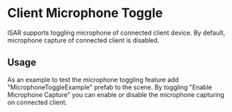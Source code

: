 # Client Microphone Toggle
ISAR supports toggling microphone of connected client device. By default, microphone capture of connected client is disabled.

## Usage
As an example to test the microphone toggling feature add "MicrophoneToggleExample" prefab to the scene. By toggling "Enable Microphone Capture" you can enable or disable the microphone capturing on connected client.